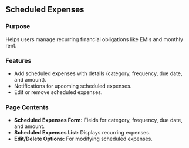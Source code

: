## Scheduled Expenses
### Purpose
Helps users manage recurring financial obligations like EMIs and monthly rent.

### Features
- Add scheduled expenses with details (category, frequency, due date, and amount).
- Notifications for upcoming scheduled expenses.
- Edit or remove scheduled expenses.

### Page Contents
- **Scheduled Expenses Form:** Fields for category, frequency, due date, and amount.
- **Scheduled Expenses List:** Displays recurring expenses.
- **Edit/Delete Options:** For modifying scheduled expenses.

